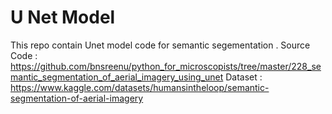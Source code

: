 # U Net Model 
This repo contain Unet model code for semantic segementation . 
Source Code : https://github.com/bnsreenu/python_for_microscopists/tree/master/228_semantic_segmentation_of_aerial_imagery_using_unet
Dataset : https://www.kaggle.com/datasets/humansintheloop/semantic-segmentation-of-aerial-imagery
